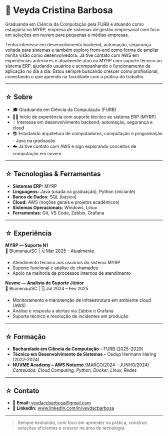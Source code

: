 # 🌙 Veyda Cristina Barbosa 

Graduanda em Ciência da Computação pela FURB e atuando como estagiária na MYRP, empresa de sistemas de gestão empresarial com foco em soluções em nuvem para pequenas e médias empresas.

Tenho interesse em desenvolvimento backend, automação, segurança voltada para sistemas e também exploro front-end como forma de ampliar minha visão como desenvolvedora. Já tive contato com AWS em experiências anteriores e atualmente atuo na MYRP com suporte técnico ao sistema ERP, ajudando usuários e acompanhando o funcionamento da aplicação no dia a dia. Estou sempre buscando crescer como profissional, conectando o que aprendo na faculdade com a prática do trabalho.

---

## ☆ Sobre

- 🎓 Graduanda em Ciência da Computação (FURB)  
- 👩‍💻 Início de experiência com suporte técnico ao sistema ERP (MYRP)  
- 💡 Interesse em desenvolvimento backend, automação, segurança e cloud  
- 📚 Estudando arquitetura de computadores, computação e programação - Java na graduação
- ☁️ Já tive contato com AWS e sigo explorando conceitos de computação em nuvem 

---

## ☆ Tecnologias & Ferramentas

- **Sistemas ERP:** MYRP  
- **Linguagens:** Java (usada na graduação), Python (iniciante)  
- **Banco de Dados:** SQL (básico)  
- **Cloud:** AWS (noções gerais e projetos acadêmicos)  
- **Sistemas Operacionais:** Windows, Linux  
- **Ferramentas:** Git, VS Code, Zabbix, Grafana

---

## ☆ Experiência

**MYRP — Suporte N1**  
📍 Blumenau/SC | 🗓 Mar 2025 – Atualmente  
- Atendimento técnico aos usuários do sistema MYRP  
- Suporte funcional e análise de chamados  
- Apoio na melhoria de processos internos de atendimento  

**Nuvme — Analista de Suporte Júnior**  
📍 Blumenau/SC | 🗓 Jul 2024 – Fev 2025  
- Monitoramento e manutenção de infraestrutura em ambiente cloud (AWS)  
- Análise e resposta a alertas via Zabbix e Grafana
- Suporte técnico e resolução de incidentes em produção

---

## ☆ Formação

- **Bacharelado em Ciência da Computação** – FURB (2025–2029)
- **Técnico em Desenvolvimento de Sistemas** – Cedup Hermann Hering (2022-2024)
- **NUVME Academy – AWS Noturno** (MARÇO/2024 - JUNHO/2024)  
  *Conteúdos: Cloud Computing, Python, Docker, Linux, Redes*

---

## ☆ Contato

- 📧 **Email:** veydaccbarbosa@gmail.com  
- 💼 **LinkedIn:** www.linkedin.com/in/veydacbarbosa

---

> Sempre evoluindo, com foco em aprender na prática, construir soluções eficientes e crescer na área de tecnologia.
